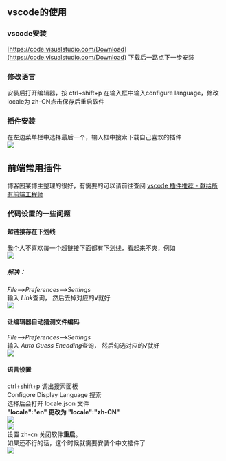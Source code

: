 ## vscode的使用<br>

### vscode安装<br>
[https://code.visualstudio.com/Download](https://code.visualstudio.com/Download)  下载后一路点下一步安装<br>

### 修改语言
安装后打开编辑器，按 ctrl+shift+p 在输入框中输入configure language，修改locale为 zh-CN点击保存后重启软件<br>

### 插件安装
在左边菜单栏中选择最后一个，输入框中搜索下载自己喜欢的插件<br>
![](https://i.imgur.com/U0T2ZKk.png)<br>

## 前端常用插件
博客园某博主整理的很好，有需要的可以请前往查阅  [vscode 插件推荐 - 献给所有前端工程师](https://www.cnblogs.com/vivaxiaonan/p/7380099.html)

### 代码设置的一些问题
#### 超链接存在下划线 
我个人不喜欢每一个超链接下面都有下划线，看起来不爽，例如<br>
![](https://i.imgur.com/dKH3LbO.png)<br>
##### 解决：
*File-->Preferences-->Settings*<br>
输入 *Link*查询， 然后去掉对应的√就好<br>
![](https://i.imgur.com/CSXc8SA.png)

#### 让编辑器自动猜测文件编码
*File-->Preferences-->Settings*<br>
输入 *Auto Guess Encoding*查询， 然后勾选对应的√就好<br>
![](https://i.imgur.com/h7mf5hp.png)<br>

#### 语言设置
ctrl+shift+p 调出搜索面板<br>
Configore Display Language 搜索<br>
选择后会打开 locale.json 文件<br>
**"locale":"en" 更改为 "locale":"zh-CN"**<br>
![](https://i.imgur.com/FYC2Gdq.png)<br>
![](https://i.imgur.com/avHKkOD.png)<br>
设置 zh-cn 关闭软件**重启**。<br>
如果还不行的话，这个时候就需要安装个中文插件了<br>
![](https://i.imgur.com/P21nGU0.png)